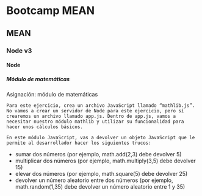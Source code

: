 # Bootcamp MEAN
## MEAN
### Node v3
#### Node
##### Módulo de matemáticas

Asignación: módulo de matemáticas

~~~
Para este ejercicio, crea un archivo JavaScript llamado “mathlib.js”. No vamos a crear un servidor de Node para este ejercicio, pero sí crearemos un archivo llamado app.js. Dentro de app.js, vamos a necesitar nuestro módulo mathlib y utilizar su funcionalidad para hacer unos cálculos básicos.
~~~

~~~
En este módulo JavaScript, vas a devolver un objeto JavaScript que le permite al desarrollador hacer los siguientes trucos:
~~~

* sumar dos números (por ejemplo, math.add(2,3) debe devolver 5)
* multiplicar dos números (por ejemplo, math.multiply(3,5) debe devolver 15)
* elevar dos números (por ejemplo, math.square(5) debe devolver 25)
* devolver un número aleatorio entre dos números (por ejemplo, math.random(1,35) debe devolver un número aleatorio entre 1 y 35)
